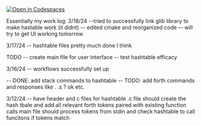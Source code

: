 [![Open in Codespaces](https://classroom.github.com/assets/launch-codespace-7f7980b617ed060a017424585567c406b6ee15c891e84e1186181d67ecf80aa0.svg)](https://classroom.github.com/open-in-codespaces?assignment_repo_id=13584757)


Essentially my work log: 
3/18/24
--tried to successfully link glib library to make hastable work
   (it didnt) 
-- edited cmake and reorganized code
-- will try to get UI working tomorrow 


3/17/24
-- hashtable files pretty much done I think

TODO 
-- create main file for user interface
-- test hashtable efficacy

3/16/24
-- workflows successfully set up 

-- DONE: add stack commands to hashtable
-- TODO: add forth commands and responses like . .s ? ok etc. 


3/12/24 
-- have header and c files for hashtable 
.c file should create the hash tbale and add all relevant forth tokens paired with existing function calls 
main file should process tokens from stdin and check hashtable to call funcitons if tokens match 

